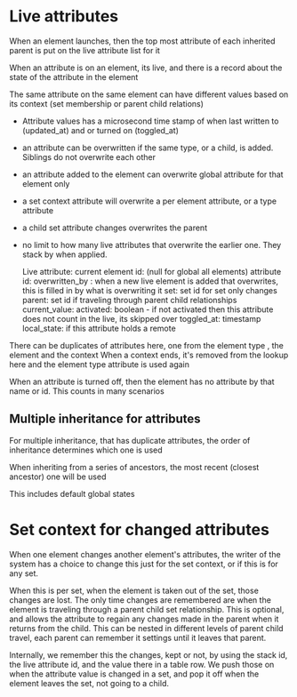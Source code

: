 # Live attributes

When an element launches, then the top most attribute of each inherited parent is put on the live attribute list for it  

When an attribute is on an element, its live, and there is a record about the state of the attribute in the element

The same attribute on the same element can have different values based on its context (set membership or parent child relations)

* Attribute values has a microsecond time stamp of when last written to (updated_at) and or turned on (toggled_at)
* an attribute can be overwritten if the same type, or a child, is added. Siblings do not overwrite each other
* an attribute added to the element can overwrite global attribute for that element only
* a set context attribute will overwrite a per element attribute, or a type attribute
* a child set attribute changes overwrites the parent
* no limit to how many live attributes that overwrite the earlier one. They stack by when applied.




    Live attribute:
        current element id: (null for global all elements)
        attribute id:
        overwritten_by : when a new live element is added that overwrites, this is filled in by what is overwriting it
        set: set id for set only changes
        parent: set id if traveling through parent child relationships
        current_value: 
        activated: boolean - if not activated then this attribute does not count in the live, its skipped over
        toggled_at: timestamp 
        local_state: if this attribute holds a remote

There can be duplicates of attributes here, one from the element type , the element and the context
When a context ends, it's removed from the lookup here and the element type attribute is used again

When an attribute is turned off, then the element has no attribute by that name or id. This counts in many scenarios


## Multiple inheritance for attributes

For multiple inheritance, that has duplicate attributes, the order of inheritance determines which one is used

When inheriting from a series of ancestors, the most recent (closest ancestor) one will be used

This includes default global states

# Set context for changed attributes

When one element changes another element's attributes, the writer of the system has a choice to change this just for the set context, or if this is for any set.

When this is per set, when the element is taken out of the set, those changes are lost.
The only time changes are remembered are when the element is traveling through a parent child set relationship.
This is optional, and allows the attribute to regain any changes made in the parent when it returns from the child.
This can be nested in different levels of parent child travel, each parent can remember it settings until it leaves that parent.


Internally, we remember this the changes, kept or not, by using the stack id, the live attribute id, and the value there in a table row.
We push those on when the attribute value is changed in a set, and pop it off when the element leaves the set, not going to a child.
